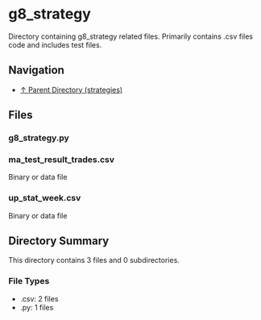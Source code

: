 # g8_strategy

Directory containing g8_strategy related files. Primarily contains .csv files code and includes test files.

## Navigation

* [↑ Parent Directory (strategies)](../README.md)

## Files

### g8_strategy.py



### ma_test_result_trades.csv

Binary or data file

### up_stat_week.csv

Binary or data file


## Directory Summary

This directory contains 3 files and 0 subdirectories.

### File Types

* .csv: 2 files
* .py: 1 files
